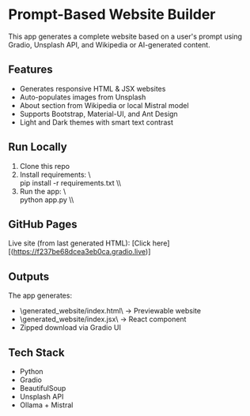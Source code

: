 ﻿# Prompt-Based Website Builder

This app generates a complete website based on a user's prompt using Gradio, Unsplash API, and Wikipedia or AI-generated content.

## Features
- Generates responsive HTML & JSX websites
- Auto-populates images from Unsplash
- About section from Wikipedia or local Mistral model
- Supports Bootstrap, Material-UI, and Ant Design
- Light and Dark themes with smart text contrast

## Run Locally
1. Clone this repo
2. Install requirements:
   \\\
   pip install -r requirements.txt
   \\\
3. Run the app:
   \\\
   python app.py
   \\\

## GitHub Pages
Live site (from last generated HTML): [Click here][(https://f237be68dcea3eb0ca.gradio.live)]

## Outputs
The app generates:
- \generated_website/index.html\ → Previewable website
- \generated_website/index.jsx\ → React component
- Zipped download via Gradio UI

## Tech Stack
- Python
- Gradio
- BeautifulSoup
- Unsplash API
- Ollama + Mistral




